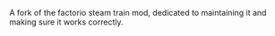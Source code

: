 A fork of the factorio steam train mod, dedicated to maintaining it and making sure it works correctly.
